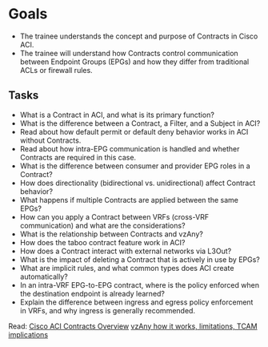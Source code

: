 # Goals

- The trainee understands the concept and purpose of Contracts in Cisco ACI.
- The trainee will understand how Contracts control communication between Endpoint Groups (EPGs) and how they differ from traditional ACLs or firewall rules.

## Tasks

- What is a Contract in ACI, and what is its primary function?
- What is the difference between a Contract, a Filter, and a Subject in ACI?
- Read about how default permit or default deny behavior works in ACI without Contracts.
- Read about how intra-EPG communication is handled and whether Contracts are required in this case.
- What is the difference between consumer and provider EPG roles in a Contract?
- How does directionality (bidirectional vs. unidirectional) affect Contract behavior?
- What happens if multiple Contracts are applied between the same EPGs?
- How can you apply a Contract between VRFs (cross-VRF communication) and what are the considerations?
- What is the relationship between Contracts and vzAny?
- How does the taboo contract feature work in ACI?
- How does a Contract interact with external networks via L3Out?
- What is the impact of deleting a Contract that is actively in use by EPGs?
- What are implicit rules, and what common types does ACI create automatically?
- In an intra-VRF EPG-to-EPG contract, where is the policy enforced when the destination endpoint is already learned?
- Explain the difference between ingress and egress policy enforcement in VRFs, and why ingress is generally recommended.

Read:
[Cisco ACI Contracts Overview](https://www.cisco.com/c/en/us/solutions/collateral/data-center-virtualization/application-centric-infrastructure/white-paper-c11-743951.html)
[vzAny how it works, limitations, TCAM implications](https://www.cisco.com/c/en/us/td/docs/dcn/ndo/3x/configuration/cisco-nexus-dashboard-orchestrator-configuration-guide-aci-371/ndo-configuration-aci-use-case-vzany-37x.pdf)
